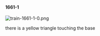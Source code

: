 #### 1661-1
![train-1661-1-0.png](https://github.com/lil-lab/nlvr/raw/master/nlvr/train/images/14/train-1661-1-0.png "train-1661-1-0.png")

there is a yellow triangle touching the base